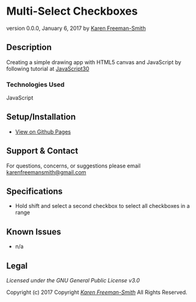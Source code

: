 # Multi-Select Checkboxes
version 0.0.0, January 6, 2017
by [Karen Freeman-Smith](https://karenfreemansmith.github.io)

## Description
Creating a simple drawing app with HTML5 canvas and JavaScript by following tutorial at [JavaScript30](https://github.com/wesbos/JavaScript30)

### Technologies Used
JavaScript

## Setup/Installation
* [View on Github Pages](https://karenfreemansmith.github.io/JS30-Day10-MultiSelectCheckboxes)

## Support & Contact
For questions, concerns, or suggestions please email karenfreemansmith@gmail.com

## Specifications
* Hold shift and select a second checkbox to select all checkboxes in a range

## Known Issues
* n/a

## Legal
*Licensed under the GNU General Public License v3.0*

Copyright (c) 2017 Copyright _[Karen Freeman-Smith](https://karenfreemansmith.github.io)_ All Rights Reserved.
